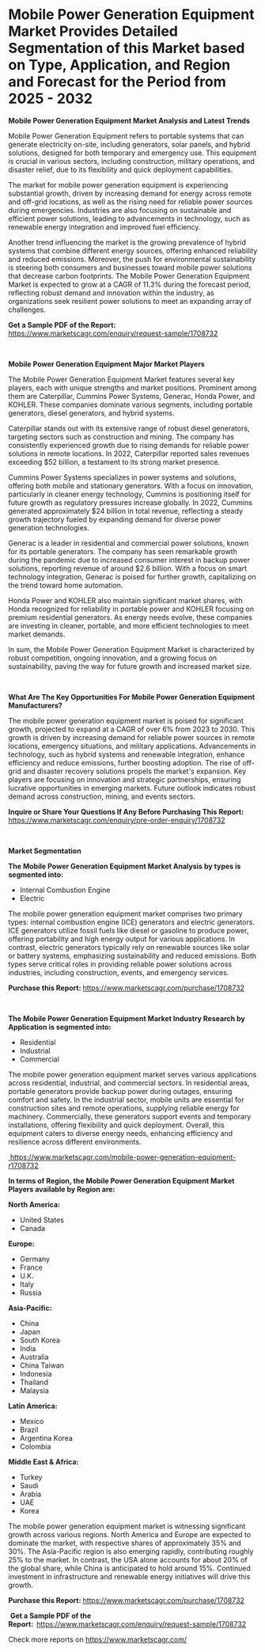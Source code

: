 <p><h1>Mobile Power Generation Equipment Market Provides Detailed Segmentation of this Market based on Type, Application, and Region and Forecast for the Period from 2025 - 2032</h1></p><p><strong>Mobile Power Generation Equipment Market Analysis and Latest Trends</strong></p>
<p><p>Mobile Power Generation Equipment refers to portable systems that can generate electricity on-site, including generators, solar panels, and hybrid solutions, designed for both temporary and emergency use. This equipment is crucial in various sectors, including construction, military operations, and disaster relief, due to its flexibility and quick deployment capabilities.</p><p>The market for mobile power generation equipment is experiencing substantial growth, driven by increasing demand for energy across remote and off-grid locations, as well as the rising need for reliable power sources during emergencies. Industries are also focusing on sustainable and efficient power solutions, leading to advancements in technology, such as renewable energy integration and improved fuel efficiency.</p><p>Another trend influencing the market is the growing prevalence of hybrid systems that combine different energy sources, offering enhanced reliability and reduced emissions. Moreover, the push for environmental sustainability is steering both consumers and businesses toward mobile power solutions that decrease carbon footprints. The Mobile Power Generation Equipment Market is expected to grow at a CAGR of 11.3% during the forecast period, reflecting robust demand and innovation within the industry, as organizations seek resilient power solutions to meet an expanding array of challenges.</p></p>
<p><strong>Get a Sample PDF of the Report:&nbsp;</strong> <a href="https://www.marketscagr.com/enquiry/request-sample/1708732?utm_campaign=2008&utm_medium=2&utm_source=Github&utm_content=ia&utm_term=10012025&utm_id=mobile-power-generation-equipment">https://www.marketscagr.com/enquiry/request-sample/1708732</a></p>
<p>&nbsp;</p>
<p><strong>Mobile Power Generation Equipment Major Market Players</strong></p>
<p><p>The Mobile Power Generation Equipment Market features several key players, each with unique strengths and market positions. Prominent among them are Caterpillar, Cummins Power Systems, Generac, Honda Power, and KOHLER. These companies dominate various segments, including portable generators, diesel generators, and hybrid systems.</p><p>Caterpillar stands out with its extensive range of robust diesel generators, targeting sectors such as construction and mining. The company has consistently experienced growth due to rising demands for reliable power solutions in remote locations. In 2022, Caterpillar reported sales revenues exceeding $52 billion, a testament to its strong market presence.</p><p>Cummins Power Systems specializes in power systems and solutions, offering both mobile and stationary generators. With a focus on innovation, particularly in cleaner energy technology, Cummins is positioning itself for future growth as regulatory pressures increase globally. In 2022, Cummins generated approximately $24 billion in total revenue, reflecting a steady growth trajectory fueled by expanding demand for diverse power generation technologies.</p><p>Generac is a leader in residential and commercial power solutions, known for its portable generators. The company has seen remarkable growth during the pandemic due to increased consumer interest in backup power solutions, reporting revenue of around $2.6 billion. With a focus on smart technology integration, Generac is poised for further growth, capitalizing on the trend toward home automation.</p><p>Honda Power and KOHLER also maintain significant market shares, with Honda recognized for reliability in portable power and KOHLER focusing on premium residential generators. As energy needs evolve, these companies are investing in cleaner, portable, and more efficient technologies to meet market demands.</p><p>In sum, the Mobile Power Generation Equipment Market is characterized by robust competition, ongoing innovation, and a growing focus on sustainability, paving the way for future growth and increased market size.</p></p>
<p>&nbsp;</p>
<p><strong>What Are The Key Opportunities For Mobile Power Generation Equipment Manufacturers?</strong></p>
<p><p>The mobile power generation equipment market is poised for significant growth, projected to expand at a CAGR of over 6% from 2023 to 2030. This growth is driven by increasing demand for reliable power sources in remote locations, emergency situations, and military applications. Advancements in technology, such as hybrid systems and renewable integration, enhance efficiency and reduce emissions, further boosting adoption. The rise of off-grid and disaster recovery solutions propels the market's expansion. Key players are focusing on innovation and strategic partnerships, ensuring lucrative opportunities in emerging markets. Future outlook indicates robust demand across construction, mining, and events sectors.</p></p>
<p><strong>Inquire or Share Your Questions If Any Before Purchasing This Report:</strong> <a href="https://www.marketscagr.com/enquiry/pre-order-enquiry/1708732?utm_campaign=2008&utm_medium=2&utm_source=Github&utm_content=ia&utm_term=10012025&utm_id=mobile-power-generation-equipment">https://www.marketscagr.com/enquiry/pre-order-enquiry/1708732</a></p>
<p>&nbsp;</p>
<p><strong>Market Segmentation</strong></p>
<p><strong>The Mobile Power Generation Equipment Market Analysis by types is segmented into:</strong></p>
<p><ul><li>Internal Combustion Engine</li><li>Electric</li></ul></p>
<p><p>The mobile power generation equipment market comprises two primary types: internal combustion engine (ICE) generators and electric generators. ICE generators utilize fossil fuels like diesel or gasoline to produce power, offering portability and high energy output for various applications. In contrast, electric generators typically rely on renewable sources like solar or battery systems, emphasizing sustainability and reduced emissions. Both types serve critical roles in providing reliable power solutions across industries, including construction, events, and emergency services.</p></p>
<p><strong>Purchase this Report:&nbsp;</strong><a href="https://www.marketscagr.com/purchase/1708732?utm_campaign=2008&utm_medium=2&utm_source=Github&utm_content=ia&utm_term=10012025&utm_id=mobile-power-generation-equipment">https://www.marketscagr.com/purchase/1708732</a></p>
<p>&nbsp;</p>
<p><strong>The Mobile Power Generation Equipment Market Industry Research by Application is segmented into:</strong></p>
<p><ul><li>Residential</li><li>Industrial</li><li>Commercial</li></ul></p>
<p><p>The mobile power generation equipment market serves various applications across residential, industrial, and commercial sectors. In residential areas, portable generators provide backup power during outages, ensuring comfort and safety. In the industrial sector, mobile units are essential for construction sites and remote operations, supplying reliable energy for machinery. Commercially, these generators support events and temporary installations, offering flexibility and quick deployment. Overall, this equipment caters to diverse energy needs, enhancing efficiency and resilience across different environments.</p></p>
<p><a href="https://www.marketscagr.com/mobile-power-generation-equipment-r1708732?utm_campaign=2008&utm_medium=2&utm_source=Github&utm_content=ia&utm_term=10012025&utm_id=mobile-power-generation-equipment">&nbsp;https://www.marketscagr.com/mobile-power-generation-equipment-r1708732</a></p>
<p><strong>In terms of Region, the Mobile Power Generation Equipment Market Players available by Region are:</strong></p>
<p>
    <p> <strong> North America: </strong>
        <ul>
            <li>United States</li>
            <li>Canada</li>
        </ul>
        </p> 
    <p> <strong> Europe: </strong>
        <ul>
            <li>Germany</li>
            <li>France</li>
            <li>U.K.</li>
            <li>Italy</li>
            <li>Russia</li>
        </ul>
        </p> 
    <p> <strong> Asia-Pacific: </strong>
        <ul>
            <li>China</li>
            <li>Japan</li>
            <li>South Korea</li>
            <li>India</li>
            <li>Australia</li>
            <li>China Taiwan</li>
            <li>Indonesia</li>
            <li>Thailand</li>
            <li>Malaysia</li>
        </ul>
        </p> 
    <p> <strong> Latin America: </strong>
        <ul>
            <li>Mexico</li>
            <li>Brazil</li>
            <li>Argentina Korea</li>
            <li>Colombia</li>
        </ul>
        </p> 
    <p> <strong> Middle East & Africa: </strong>
        <ul>
            <li>Turkey</li>
            <li>Saudi</li>
            <li>Arabia</li>
            <li>UAE</li>
            <li>Korea</li>
        </ul>
    </p>
    </p>
<p><p>The mobile power generation equipment market is witnessing significant growth across various regions. North America and Europe are expected to dominate the market, with respective shares of approximately 35% and 30%. The Asia-Pacific region is also emerging rapidly, contributing roughly 25% to the market. In contrast, the USA alone accounts for about 20% of the global share, while China is anticipated to hold around 15%. Continued investment in infrastructure and renewable energy initiatives will drive this growth.</p></p>
<p><strong>Purchase this Report: </strong><a href="https://www.marketscagr.com/purchase/1708732?utm_campaign=2008&utm_medium=2&utm_source=Github&utm_content=ia&utm_term=10012025&utm_id=mobile-power-generation-equipment">https://www.marketscagr.com/purchase/1708732</a></p>
<p>&nbsp;<strong>Get a Sample PDF of the Report:&nbsp;&nbsp;</strong><a href="https://www.marketscagr.com/enquiry/request-sample/1708732?utm_campaign=2008&utm_medium=2&utm_source=Github&utm_content=ia&utm_term=10012025&utm_id=mobile-power-generation-equipment">https://www.marketscagr.com/enquiry/request-sample/1708732</a></p>
<p><strong></strong></p>
<p>Check more reports on <a href="https://www.marketscagr.com/?utm_campaign=2008&utm_medium=2&utm_source=Github&utm_content=ia&utm_term=10012025&utm_id=mobile-power-generation-equipment">https://www.marketscagr.com/</a></p>